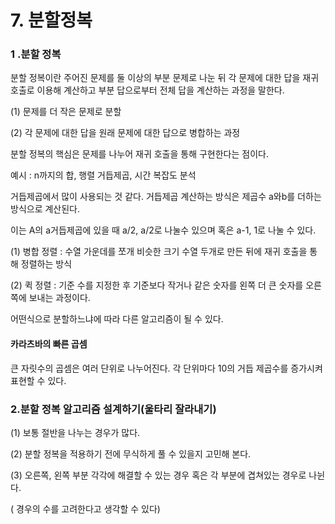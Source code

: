 # 7. 분할정복
### 1 .분할 정복
분할 정복이란 주어진 문제를 둘 이상의 부분 문제로 나눈 뒤 각 문제에 대한 답을 재귀 호출로 이용해 계산하고 부분 답으로부터 전체 답을 계산하는 과정을 말한다.

(1) 문제를 더 작은 문제로 분할

(2) 각 문제에 대한 답을 원래 문제에 대한 답으로 병합하는 과정

분할 정복의 핵심은 문제를 나누어 재귀 호출을 통해 구현한다는 점이다. 

예시 : n까지의 합, 행렬 거듭제곱, 시간 복잡도 분석

거듭제곱에서 많이 사용되는 것 같다. 거듭제곱 계산하는 방식은 제곱수 a와b를 더하는 방식으로 계산된다. 

이는 A의 a거듭제곱에 있을 때 a/2, a/2로 나눌수 있으며 혹은 a-1, 1로 나눌 수 있다.

(1) 병합 정렬 : 수열 가운데를 쪼개 비슷한 크기 수열 두개로 만든 뒤에 재귀 호출을 통해 정렬하는 방식 

(2) 퀵 정렬 : 기준 수를 지정한 후 기준보다 작거나 같은 숫자를 왼쪽 더 큰 숫자를 오른쪽에 보내는 과정이다.

어떤식으로 분할하느냐에 따라 다른 알고리즘이 될 수 있다.

#### 카라츠바의 빠른 곱셈
큰 자릿수의 곱셈은 여러 단위로 나누어진다. 각 단위마다 10의 거듭 제곱수를 증가시켜 표현할 수 있다.

### 2.분할 정복 알고리즘 설계하기(울타리 잘라내기)

(1) 보통 절반을 나누는 경우가 많다.

(2) 분할 정복을 적용하기 전에 무식하게 풀 수 있을지 고민해 본다.

(3) 오른쪽, 왼쪽 부분 각각에 해결할 수 있는 경우 혹은 각 부분에 겹쳐있는 경우로 나뉜다.

( 경우의 수를 고려한다고 생각할 수 있다)



